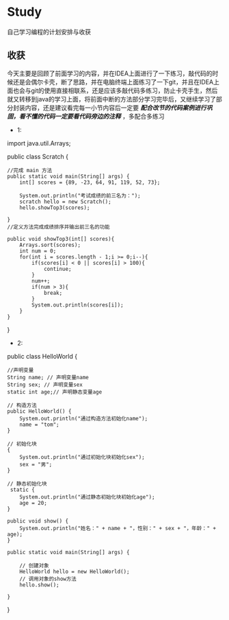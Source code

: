 # Study
自己学习编程的计划安排与收获

## 收获

今天主要是回顾了前面学习的内容，并在IDEA上面进行了一下练习，敲代码的时候还是会偶尔卡壳，断了思路，并在电脑终端上面练习了一下git，并且在IDEA上面也会与git的使用直接相联系，还是应该多敲代码多练习，防止卡壳手生，然后就又转移到java的学习上面，将前面中断的方法部分学习完毕后，又继续学习了部分封装内容，还是建议看完每一小节内容后一定要 ***配合改节的代码案例进行巩固，看不懂的代码一定要看代码旁边的注释*** ，多配合多练习

* 1:

import java.util.Arrays;

public class Scratch {

    //完成 main 方法
    public static void main(String[] args) {
        int[] scores = {89, -23, 64, 91, 119, 52, 73};

        System.out.println("考试成绩的前三名为：");
        scratch hello = new Scratch();
        hello.showTop3(scores);

    }
    //定义方法完成成绩排序并输出前三名的功能

    public void showTop3(int[] scores){
        Arrays.sort(scores);
        int num = 0;
        for(int i = scores.length - 1;i >= 0;i--){
            if(scores[i] < 0 || scores[i] > 100){
                continue;
            }
            num++;
            if(num > 3){
                break;
            }
            System.out.println(scores[i]);
        }
    }
}

* 2:

public class HelloWorld {

    //声明变量
    String name; // 声明变量name
	String sex; // 声明变量sex
	static int age;// 声明静态变量age
    
    // 构造方法
	public HelloWorld() { 
		System.out.println("通过构造方法初始化name");
		name = "tom";
	}
    
    // 初始化块
	{ 
		System.out.println("通过初始化块初始化sex");
		sex = "男";
	}
    
    // 静态初始化块
	 static { 
		System.out.println("通过静态初始化块初始化age");
		age = 20;
	}
    
	public void show() {
		System.out.println("姓名：" + name + "，性别：" + sex + "，年龄：" + age);
	}
    
	public static void main(String[] args) {
        
        // 创建对象
		HelloWorld hello = new HelloWorld();
		// 调用对象的show方法
        hello.show();
        
	}
}
